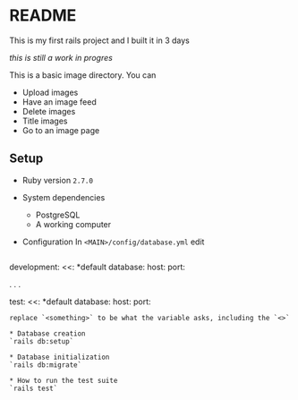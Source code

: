 # README

This is my first rails project and I built it in 3 days

*this is still a work in progres*

This is a basic image directory. You can
* Upload images
* Have an image feed
* Delete images
* Title images
* Go to an image page

## Setup

* Ruby version
  `2.7.0 `

* System dependencies
  * PostgreSQL
  * A working computer

* Configuration
  In `<MAIN>/config/database.yml`
  edit 
  ```

development:
  <<: *default
  database: <development db name>
  host: <development db url>
  port: <development db port>
  
  .
  .
  .

test:
  <<: *default
  database: <testing db name>
  host: <testing db url>
  port: <testing db port>
  ```
  replace `<something>` to be what the variable asks, including the `<>`

* Database creation
  `rails db:setup`

* Database initialization
  `rails db:migrate`

* How to run the test suite
  `rails test`
